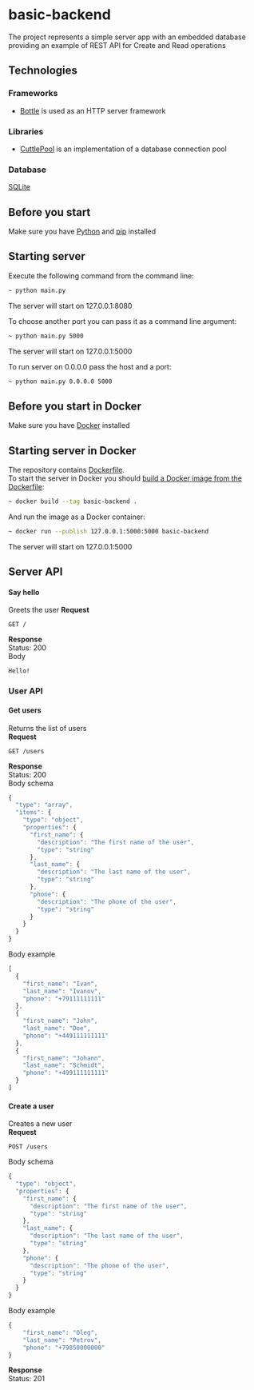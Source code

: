 # basic-backend
The project represents a simple server app with an embedded database providing an example of REST API for Create and Read operations

## Technologies
### Frameworks  
- [Bottle](https://bottlepy.org/docs/dev/) is used as an HTTP server framework
### Libraries
- [CuttlePool](https://pypi.org/project/cuttlepool/) is an implementation of a database connection pool
### Database 
[SQLite](https://www.sqlite.org/index.html)

## Before you start
Make sure you have [Python](https://www.python.org/) and [pip](https://pip.pypa.io/en/stable/quickstart/) installed  

## Starting server
Execute the following command from the command line:  
```sh
~ python main.py
```  
The server will start on 127.0.0.1:8080  
  
To choose another port you can pass it as a command line argument:  
```sh
~ python main.py 5000
```  
The server will start on 127.0.0.1:5000  
  
To run server on 0.0.0.0 pass the host and a port:  
```sh
~ python main.py 0.0.0.0 5000
```  
## Before you start in Docker
Make sure you have [Docker](https://www.docker.com/) installed  
## Starting server in Docker
The repository contains [Dockerfile](https://github.com/kisliakovsky/basic-backend/blob/main/Dockerfile).  
To start the server in Docker you should [build a Docker image from the Dockerfile](https://docs.docker.com/language/python/build-images/#build-an-image):  
```sh
~ docker build --tag basic-backend .
```
And run the image as a Docker container:  
```sh
~ docker run --publish 127.0.0.1:5000:5000 basic-backend
```
The server will start on 127.0.0.1:5000

## Server API
#### Say hello
Greets the user
**Request**  
```
GET /
```
**Response**  
Status: 200  
Body
```
Hello!
```
### User API
#### Get users
Returns the list of users  
**Request**  
```
GET /users
```
**Response**  
Status: 200  
Body schema  
```js
{
  "type": "array",
  "items": {
    "type": "object",
    "properties": {
      "first_name": {
        "description": "The first name of the user",
        "type": "string"
      },
      "last_name": {
        "description": "The last name of the user",
        "type": "string"
      },
      "phone": {
        "description": "The phone of the user",
        "type": "string"
      }
    }
  }
}
```
Body example
```js
[
  {
    "first_name": "Ivan",
    "last_name": "Ivanov",
    "phone": "+79111111111"
  },
  {
    "first_name": "John",
    "last_name": "Doe",
    "phone": "+449111111111"
  },
  {
    "first_name": "Johann",
    "last_name": "Schmidt",
    "phone": "+499111111111"
  }
]
```
#### Create a user
Creates a new user  
**Request**   
```
POST /users
```
Body schema  
```js
{
  "type": "object",
  "properties": {
    "first_name": {
      "description": "The first name of the user",
      "type": "string"
    },
    "last_name": {
      "description": "The last name of the user",
      "type": "string"
    },
    "phone": {
      "description": "The phone of the user",
      "type": "string"
    }
  }
}
```
Body example  
```js
{
    "first_name": "Oleg",
    "last_name": "Petrov",
    "phone": "+79850000000"
}
```
**Response**  
Status: 201
